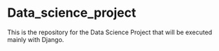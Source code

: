 # Data_science_project
This is the repository for the Data Science Project that will be executed mainly with Django. 
